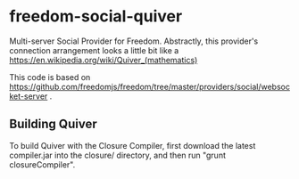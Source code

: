 freedom-social-quiver
=======================

Multi-server Social Provider for Freedom.
Abstractly, this provider's connection arrangement looks a little bit like a https://en.wikipedia.org/wiki/Quiver_(mathematics)

This code is based on https://github.com/freedomjs/freedom/tree/master/providers/social/websocket-server .

Building Quiver
--------
To build Quiver with the Closure Compiler, first download the latest compiler.jar into the closure/ directory,
and then run "grunt closureCompiler".
